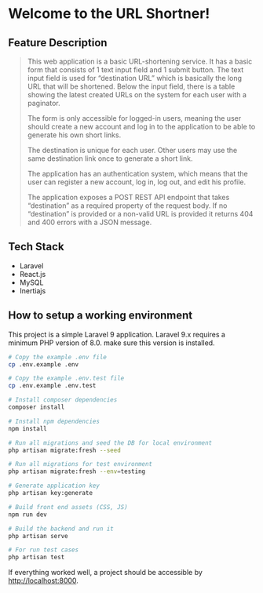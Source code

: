 # Welcome to the URL Shortner!

## Feature Description

> This web application is a basic URL-shortening service. It has a basic form that consists of 1 text input field and 1 submit button. The text input field is used for “destination URL” which is basically the long URL that will be shortened. Below the input field, there is a table showing the latest created URLs on the system for each user with a paginator.
>
> The form is only accessible for logged-in users, meaning the user should create a new account and log in to the application to be able to generate his own short links.
>
> The destination is unique for each user. Other users may use the same destination link once to generate a short link.
>
> The application has an authentication system, which means that the user can register a new account, log in, log out, and edit his profile.
>
> The application exposes a POST REST API endpoint that takes “destination” as a required property of the request body. If no “destination” is provided or a non-valid URL is provided it returns 404 and 400 errors with a JSON message.

## Tech Stack

-   Laravel
-   React.js
-   MySQL
-   Inertiajs

## How to setup a working environment

This project is a simple Laravel 9 application. Laravel 9.x requires a minimum PHP version of 8.0. make sure this version is installed.

```sh
# Copy the example .env file
cp .env.example .env

# Copy the example .env.test file
cp .env.example .env.test

# Install composer dependencies
composer install

# Install npm dependencies
npm install

# Run all migrations and seed the DB for local environment
php artisan migrate:fresh --seed

# Run all migrations for test environment
php artisan migrate:fresh --env=testing

# Generate application key
php artisan key:generate

# Build front end assets (CSS, JS)
npm run dev

# Build the backend and run it
php artisan serve

# For run test cases
php artisan test

```

If everything worked well, a project should be accessible by [http://localhost:8000](http://localhost:8000).
